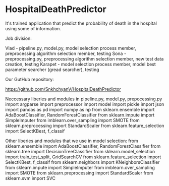 # HospitalDeathPredictor
It's trained application that predict the probability of death in the hospital using some of information.

Job division:

Vlad - pipeline.py, model.py, model selection process member, preprocessing algorithm selection member, testing
Sona - preprocessing.py, preprocessing algorithm selection member, new test data creation, testing 
Karapet - model selection process member, model best parameter searcher (gread searcher), testing

Our GutHub repository:

https://github.com/SnkhchyanV/HospitalDeathPredictor

Neccessary liberies and modules in pipeline.py, model.py, prepocessing.py
import argparse
import preprocessor
import model
import pickle
import json
import pandas as pd
import numpy as np
from sklearn.ensemble import AdaBoostClassifier, RandomForestClassifier
from sklearn.impute import SimpleImputer
from imblearn.over_sampling import SMOTE
from sklearn.preprocessing import StandardScaler
from sklearn.feature_selection import SelectKBest, f_classif

Other liberies and modules that we use in model selection:
from sklearn.ensemble import AdaBoostClassifier, RandomForestClassifier
from sklearn.tree import DecisionTreeClassifier
from sklearn.model_selection import train_test_split, GridSearchCV
from sklearn.feature_selection import SelectKBest, f_classif
from sklearn.neighbors import KNeighborsClassifier
from sklearn.impute import SimpleImputer
from imblearn.over_sampling import SMOTE
from sklearn.preprocessing import StandardScaler
from sklearn.svm import SVC

